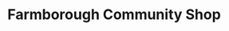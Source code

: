 ---
title: "Farmborough Community Shop"
url: /bath/farmborough-community-shop/
shop: convenience
---